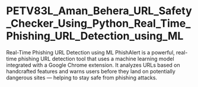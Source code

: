 # PETV83L_Aman_Behera_URL_Safety_Checker_Using_Python_Real_Time_Phishing_URL_Detection_using_ML
Real-Time Phishing URL Detection using ML PhishAlert is a powerful, real-time phishing URL detection tool that uses a machine learning model integrated with a Google Chrome extension. It analyzes URLs based on handcrafted features and warns users before they land on potentially dangerous sites — helping to stay safe from phishing attacks.
